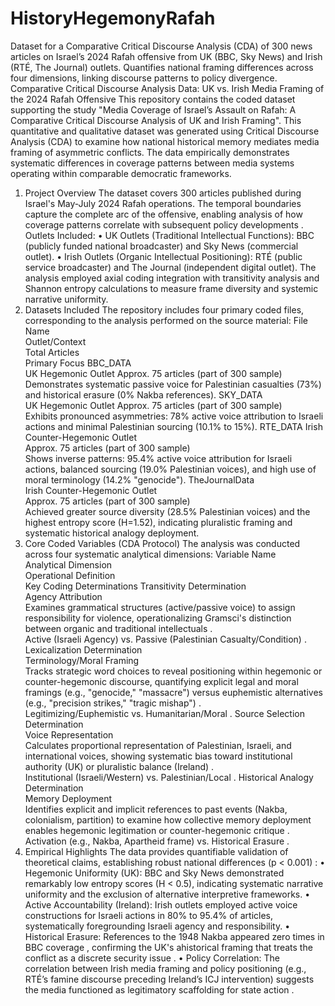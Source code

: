 # HistoryHegemonyRafah
Dataset for a Comparative Critical Discourse Analysis (CDA) of 300 news articles on Israel’s 2024 Rafah offensive from UK (BBC, Sky News) and Irish (RTÉ, The Journal) outlets. Quantifies national framing differences across four dimensions, linking discourse patterns to policy divergence.
Comparative Critical Discourse Analysis Data: UK vs. Irish Media Framing of the 2024 Rafah Offensive
This repository contains the coded dataset supporting the study "Media Coverage of Israel’s Assault on Rafah: A Comparative Critical Discourse Analysis of UK and Irish Framing". This quantitative and qualitative dataset was generated using Critical Discourse Analysis (CDA) to examine how national historical memory mediates media framing of asymmetric conflicts.
The data empirically demonstrates systematic differences in coverage patterns between media systems operating within comparable democratic frameworks.
1. Project Overview
The dataset covers 300 articles published during Israel's May-July 2024 Rafah operations. The temporal boundaries capture the complete arc of the offensive, enabling analysis of how coverage patterns correlate with subsequent policy developments .
Outlets Included:
• UK Outlets (Traditional Intellectual Functions): BBC (publicly funded national broadcaster) and Sky News (commercial outlet).
• Irish Outlets (Organic Intellectual Positioning): RTÉ (public service broadcaster) and The Journal (independent digital outlet).
The analysis employed axial coding integration with transitivity analysis and Shannon entropy calculations to measure frame diversity and systemic narrative uniformity.
2. Datasets Included
The repository includes four primary coded files, corresponding to the analysis performed on the source material:
File Name	
Outlet/Context	
Total Articles	
Primary Focus
BBC_DATA	
UK Hegemonic Outlet	
Approx. 75 articles (part of 300 sample)	
Demonstrates systematic passive voice for Palestinian casualties (73%) and historical erasure (0% Nakba references).
SKY_DATA	
UK Hegemonic Outlet	
Approx. 75 articles (part of 300 sample)	
Exhibits pronounced asymmetries: 78% active voice attribution to Israeli actions and minimal Palestinian sourcing (10.1% to 15%).
RTE_DATA
Irish Counter-Hegemonic Outlet	
Approx. 75 articles (part of 300 sample)	
Shows inverse patterns: 95.4% active voice attribution for Israeli actions, balanced sourcing (19.0% Palestinian voices), and high use of moral terminology (14.2% "genocide").
TheJournalData	
Irish Counter-Hegemonic Outlet	
Approx. 75 articles (part of 300 sample)	
Achieved greater source diversity (28.5% Palestinian voices) and the highest entropy score (H=1.52), indicating pluralistic framing and systematic historical analogy deployment.
3. Core Coded Variables (CDA Protocol)
The analysis was conducted across four systematic analytical dimensions:
Variable Name	
Analytical Dimension	
Operational Definition	
Key Coding Determinations
Transitivity Determination	
Agency Attribution	
Examines grammatical structures (active/passive voice) to assign responsibility for violence, operationalizing Gramsci's distinction between organic and traditional intellectuals .	
Active (Israeli Agency) vs. Passive (Palestinian Casualty/Condition) .
Lexicalization Determination	
Terminology/Moral Framing	
Tracks strategic word choices to reveal positioning within hegemonic or counter-hegemonic discourse, quantifying explicit legal and moral framings (e.g., "genocide," "massacre") versus euphemistic alternatives (e.g., "precision strikes," "tragic mishap") .	
Legitimizing/Euphemistic vs. Humanitarian/Moral .
Source Selection Determination	
Voice Representation	
Calculates proportional representation of Palestinian, Israeli, and international voices, showing systematic bias toward institutional authority (UK) or pluralistic balance (Ireland) .	
Institutional (Israeli/Western) vs. Palestinian/Local .
Historical Analogy Determination	
Memory Deployment	
Identifies explicit and implicit references to past events (Nakba, colonialism, partition) to examine how collective memory deployment enables hegemonic legitimation or counter-hegemonic critique .	
Activation (e.g., Nakba, Apartheid frame) vs. Historical Erasure .
4. Empirical Highlights
The data provides quantifiable validation of theoretical claims, establishing robust national differences (p < 0.001) :
• Hegemonic Uniformity (UK): BBC and Sky News demonstrated remarkably low entropy scores (H < 0.5), indicating systematic narrative uniformity and the exclusion of alternative interpretive frameworks.
• Active Accountability (Ireland): Irish outlets employed active voice constructions for Israeli actions in 80% to 95.4% of articles, systematically foregrounding Israeli agency and responsibility.
• Historical Erasure: References to the 1948 Nakba appeared zero times in BBC coverage , confirming the UK's ahistorical framing that treats the conflict as a discrete security issue .
• Policy Correlation: The correlation between Irish media framing and policy positioning (e.g., RTÉ’s famine discourse preceding Ireland’s ICJ intervention) suggests the media functioned as legitimatory scaffolding for state action .
